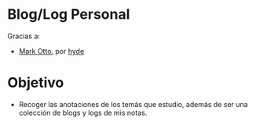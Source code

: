 # Blog/Log Personal

Gracias a:
  - [Mark Otto.](https://github.com/mdo) por [hyde]((https://github.com/poole/hyde))

# Objetivo
- Recoger las anotaciones de los temás que estudio, además de ser una colección de blogs y logs de mis notas.